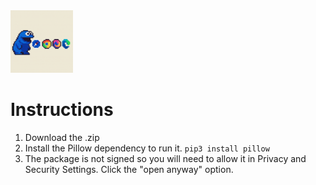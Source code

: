<img src="https://github.com/zpropheter/cookieMonster/blob/main/icon.png" alt="Cookie Monster eating browsers" width="100" height="100">

# Instructions
1. Download the .zip 
2. Install the Pillow dependency to run it.
`pip3 install pillow`
3. The package is not signed so you will need to allow it in Privacy and Security Settings. Click the "open anyway" option.

